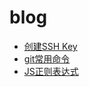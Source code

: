 # blog
* [创建SSH Key](https://github.com/MilkXin/blog/issues/1)
* [git常用命令](https://github.com/MilkXin/blog/issues/2)
* [JS正则表达式](https://github.com/MilkXin/blog/issues/3)
